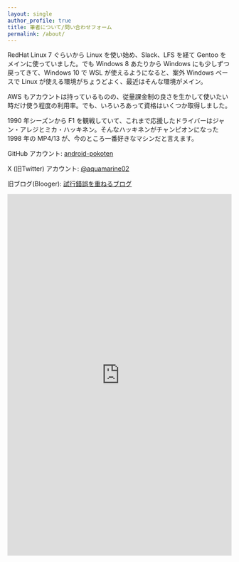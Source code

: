 ```yaml
---
layout: single
author_profile: true
title: 筆者について/問い合わせフォーム
permalink: /about/
---
```

RedHat Linux 7 ぐらいから Linux を使い始め、Slack、LFS を経て Gentoo をメインに使っていました。でも Windows 8 あたりから Windows にも少しずつ戻ってきて、Windows 10 で WSL が使えるようになると、案外 Windows ベースで Linux が使える環境がちょうどよく、最近はそんな環境がメイン。

AWS もアカウントは持っているものの、従量課金制の良さを生かして使いたい時だけ使う程度の利用率。でも、いろいろあって資格はいくつか取得しました。

1990 年シーズンから F1 を観戦していて、これまで応援したドライバーはジャン・アレジとミカ・ハッキネン。そんなハッキネンがチャンピオンになった 1998 年の MP4/13 が、今のところ一番好きなマシンだと言えます。


GitHub アカウント:
[android-pokoten][github]

X (旧Twitter) アカウント:
[@aquamarine02][twitter]

旧ブログ(Blooger):
[試行錯誤を重ねるブログ][blogger]

<iframe src="https://docs.google.com/forms/d/e/1FAIpQLSfLxNXsfvOR8fbpprKQrxXUD83-sGSzlolY3S8NI-Sz9n3aJA/viewform?embedded=true" width="100%" height="813" frameborder="0" marginheight="0" marginwidth="0">読み込んでいます…</iframe>

<div data-iframe-width="150" data-iframe-height="270" data-share-badge-id="ad741f31-6dd9-4cfc-92da-35520eaf2744" data-share-badge-host="https://www.credly.com"></div><script type="text/javascript" async src="//cdn.credly.com/assets/utilities/embed.js"></script>
<div data-iframe-width="150" data-iframe-height="270" data-share-badge-id="e6244624-63bb-4c56-a781-24f688bd63f6" data-share-badge-host="https://www.credly.com"></div><script type="text/javascript" async src="//cdn.credly.com/assets/utilities/embed.js"></script>

[github]: https://github.com/android-pokoten
[twitter]: https://twitter.com/aquamarine02
[blogger]: https://pokotenote.blogspot.com/
